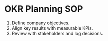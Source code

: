 # OKR Planning SOP

1. Define company objectives.
2. Align key results with measurable KPIs.
3. Review with stakeholders and log decisions.
